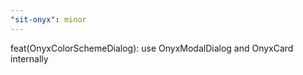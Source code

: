 ```yaml
---
"sit-onyx": minor
---
```


feat(OnyxColorSchemeDialog): use OnyxModalDialog and OnyxCard internally
